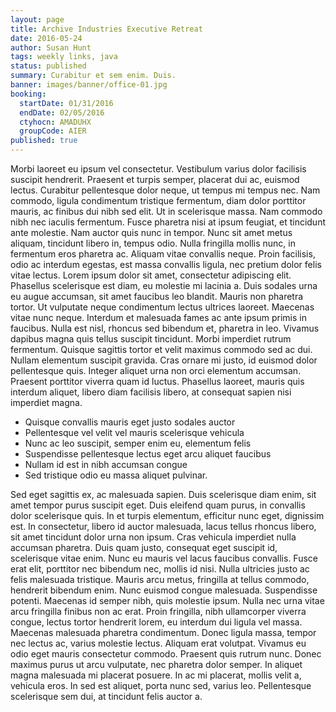 ```yaml
---
layout: page
title: Archive Industries Executive Retreat
date: 2016-05-24
author: Susan Hunt
tags: weekly links, java
status: published
summary: Curabitur et sem enim. Duis.
banner: images/banner/office-01.jpg
booking:
  startDate: 01/31/2016
  endDate: 02/05/2016
  ctyhocn: AMADUHX
  groupCode: AIER
published: true
---
```

Morbi laoreet eu ipsum vel consectetur. Vestibulum varius dolor facilisis suscipit hendrerit. Praesent et turpis semper, placerat dui ac, euismod lectus. Curabitur pellentesque dolor neque, ut tempus mi tempus nec. Nam commodo, ligula condimentum tristique fermentum, diam dolor porttitor mauris, ac finibus dui nibh sed elit. Ut in scelerisque massa. Nam commodo nibh nec iaculis fermentum. Fusce pharetra nisi at ipsum feugiat, et tincidunt ante molestie. Nam auctor quis nunc in tempor. Nunc sit amet metus aliquam, tincidunt libero in, tempus odio. Nulla fringilla mollis nunc, in fermentum eros pharetra ac. Aliquam vitae convallis neque. Proin facilisis, odio ac interdum egestas, est massa convallis ligula, nec pretium dolor felis vitae lectus. Lorem ipsum dolor sit amet, consectetur adipiscing elit.
Phasellus scelerisque est diam, eu molestie mi lacinia a. Duis sodales urna eu augue accumsan, sit amet faucibus leo blandit. Mauris non pharetra tortor. Ut vulputate neque condimentum lectus ultrices laoreet. Maecenas vitae nunc neque. Interdum et malesuada fames ac ante ipsum primis in faucibus. Nulla est nisl, rhoncus sed bibendum et, pharetra in leo. Vivamus dapibus magna quis tellus suscipit tincidunt. Morbi imperdiet rutrum fermentum. Quisque sagittis tortor et velit maximus commodo sed ac dui. Nullam elementum suscipit gravida. Cras ornare mi justo, id euismod dolor pellentesque quis. Integer aliquet urna non orci elementum accumsan. Praesent porttitor viverra quam id luctus. Phasellus laoreet, mauris quis interdum aliquet, libero diam facilisis libero, at consequat sapien nisi imperdiet magna.

* Quisque convallis mauris eget justo sodales auctor
* Pellentesque vel velit vel mauris scelerisque vehicula
* Nunc ac leo suscipit, semper enim eu, elementum felis
* Suspendisse pellentesque lectus eget arcu aliquet faucibus
* Nullam id est in nibh accumsan congue
* Sed tristique odio eu massa aliquet pulvinar.

Sed eget sagittis ex, ac malesuada sapien. Duis scelerisque diam enim, sit amet tempor purus suscipit eget. Duis eleifend quam purus, in convallis dolor scelerisque quis. In et turpis elementum, efficitur nunc eget, dignissim est. In consectetur, libero id auctor malesuada, lacus tellus rhoncus libero, sit amet tincidunt dolor urna non ipsum. Cras vehicula imperdiet nulla accumsan pharetra. Duis quam justo, consequat eget suscipit id, scelerisque vitae enim. Nunc eu mauris vel lacus faucibus convallis. Fusce erat elit, porttitor nec bibendum nec, mollis id nisi. Nulla ultricies justo ac felis malesuada tristique. Mauris arcu metus, fringilla at tellus commodo, hendrerit bibendum enim. Nunc euismod congue malesuada. Suspendisse potenti. Maecenas id semper nibh, quis molestie ipsum.
Nulla nec urna vitae arcu fringilla finibus non ac erat. Proin fringilla, nibh ullamcorper viverra congue, lectus tortor hendrerit lorem, eu interdum dui ligula vel massa. Maecenas malesuada pharetra condimentum. Donec ligula massa, tempor nec lectus ac, varius molestie lectus. Aliquam erat volutpat. Vivamus eu odio eget mauris consectetur commodo. Praesent quis rutrum nunc. Donec maximus purus ut arcu vulputate, nec pharetra dolor semper. In aliquet magna malesuada mi placerat posuere. In ac mi placerat, mollis velit a, vehicula eros. In sed est aliquet, porta nunc sed, varius leo. Pellentesque scelerisque sem dui, at tincidunt felis auctor a.
